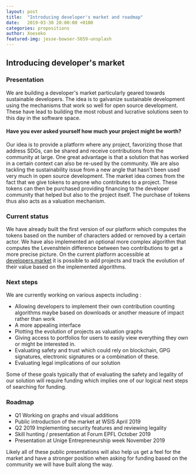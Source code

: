 ```yaml
---
layout: post
title:  "Introducing developer's market and roadmap"
date:   2019-03-30 20:00:00 +0100
categories: propositions
author: Xoeseko
featured-img: jesse-bowser-5659-unsplash
---
```

## Introducing developer's market

### Presentation
We are building a developer's market particularly geared towards sustainable developers. The idea is to galvanize sustainable development using the mechanisms that work so well for open source development. These have lead to building the most robust and lucrative solutions seen to this day in the software space.

#### Have you ever asked yourself how much your project might be worth?
Our idea is to provide a platform where any project, favorizing those that address SDGs, can be shared and receive contributions from the community at large. One great advantage is that a solution that has worked in a certain context can also be re-used by the community. We are also tackling the sustainability issue from a new angle that hasn't been used very much in open source development.  The market idea comes from the fact that we give tokens to anyone who contributes to a project. These tokens can then be purchased providing financing to the developer community that helped but also to the project itself. The purchase of tokens thus also acts as a valuation mechanism.

### Current status
We have already built the first version of our platform which computes the tokens based on the number of characters added or removed by a certain actor. We have also implemented an optional more complex algorithm that computes the Levenshtein difference between two contributions to get a more precise picture. On the current platform accessible at [developers.market](http://developers.market/) it is possible to add projects and track the evolution of their value based on the implemented algorithms.

### Next steps

We are currently working on various aspects including :
 - Allowing developers to implement their own contribution counting algorithms maybe based on downloads or another measure of impact rather than work
 - A more appealing interface
 - Plotting the evolution of projects as valuation graphs
 - Giving access to portfolios for users to easily view everything they own or might be interested in.
 - Evaluating safety and trust which could rely on blockchain, GPG signatures, electronic signatures or a combination of these.
 - Evaluating legal implications of our solution

 Some of these goals typically that of evaluating the safety and legality of our solution will require funding which implies one of our logical next steps of searching for funding.

### Roadmap

 - Q1 Working on graphs and visual additions
 - Public introduction of the market at WSIS April 2019
 - Q2 2019 Implementing security features and reviewing legality
 - Skill hunting / presentation at Forum EPFL October 2019
 - Presentation at Unige Entrepreneurship week November 2019

Likely all of these public presentations will also help us get a feel for the market and have a stronger position when asking for funding based on the community we will have built along the way.
